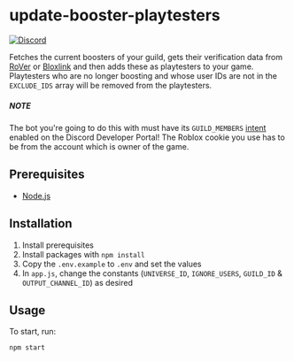 update-booster-playtesters
================
[![Discord](https://discordapp.com/api/guilds/761634353859395595/embed.png)](https://discord.gg/tJFNC5Y)

Fetches the current boosters of your guild, gets their verification data from [RoVer](https://github.com/evaera/RoVer) or [Bloxlink](https://github.com/bloxlink/Bloxlink) and then adds these as playtesters to your game.
Playtesters who are no longer boosting and whose user IDs are not in the `EXCLUDE_IDS` array will be removed from the playtesters.

##### NOTE 
The bot you're going to do this with must have its `GUILD_MEMBERS` [intent](https://discord.com/developers/docs/topics/gateway#gateway-intents) enabled on the Discord Developer Portal!
The Roblox cookie you use has to be from the account which is owner of the game.
 
## Prerequisites
* [Node.js](https://nodejs.org/en/download/current/)

## Installation
1. Install prerequisites
2. Install packages with `npm install`
3. Copy the `.env.example` to `.env` and set the values
4. In `app.js`, change the constants (`UNIVERSE_ID`, `IGNORE_USERS`, `GUILD_ID` & `OUTPUT_CHANNEL_ID`) as desired

## Usage
To start, run:

    npm start
